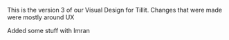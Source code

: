 This is the version 3 of our Visual Design for Tillit.
Changes that were made were mostly around UX

Added some stuff with Imran